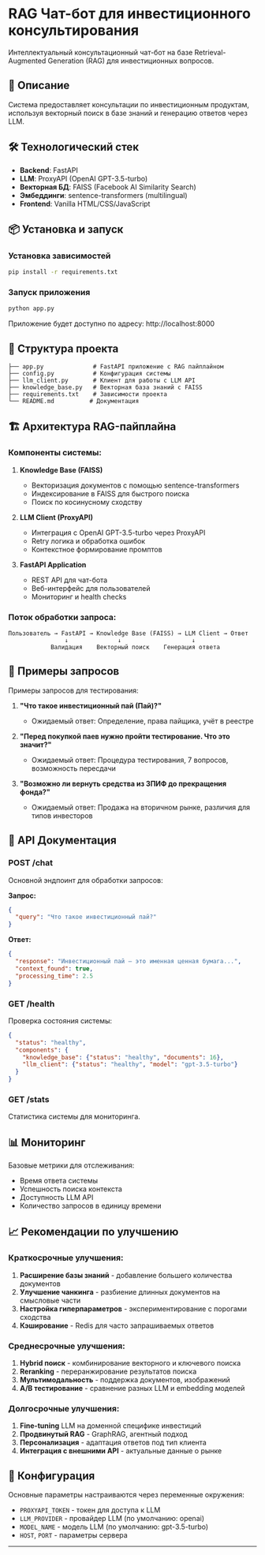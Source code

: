 # RAG Чат-бот для инвестиционного консультирования

Интеллектуальный консультационный чат-бот на базе Retrieval-Augmented Generation (RAG) для инвестиционных вопросов.

## 🎯 Описание

Система предоставляет консультации по инвестиционным продуктам, используя векторный поиск в базе знаний и генерацию ответов через LLM. 

## 🛠 Технологический стек

- **Backend**: FastAPI
- **LLM**: ProxyAPI (OpenAI GPT-3.5-turbo)
- **Векторная БД**: FAISS (Facebook AI Similarity Search)
- **Эмбеддинги**: sentence-transformers (multilingual)
- **Frontend**: Vanilla HTML/CSS/JavaScript

## 📦 Установка и запуск

### Установка зависимостей
```bash
pip install -r requirements.txt
```

### Запуск приложения
```bash
python app.py
```

Приложение будет доступно по адресу: http://localhost:8000

## 🔧 Структура проекта

```
├── app.py              # FastAPI приложение с RAG пайплайном
├── config.py           # Конфигурация системы
├── llm_client.py       # Клиент для работы с LLM API
├── knowledge_base.py   # Векторная база знаний с FAISS
├── requirements.txt    # Зависимости проекта
└── README.md          # Документация
```

## 🏗 Архитектура RAG-пайплайна

### Компоненты системы:

1. **Knowledge Base (FAISS)**
   - Векторизация документов с помощью sentence-transformers
   - Индексирование в FAISS для быстрого поиска
   - Поиск по косинусному сходству

2. **LLM Client (ProxyAPI)**
   - Интеграция с OpenAI GPT-3.5-turbo через ProxyAPI
   - Retry логика и обработка ошибок
   - Контекстное формирование промптов

3. **FastAPI Application**
   - REST API для чат-бота
   - Веб-интерфейс для пользователей
   - Мониторинг и health checks

### Поток обработки запроса:

```
Пользователь → FastAPI → Knowledge Base (FAISS) → LLM Client → Ответ
                ↓              ↓                    ↓
            Валидация    Векторный поиск    Генерация ответа
```

## 🧪 Примеры запросов

Примеры запросов для тестирования:

1. **"Что такое инвестиционный пай (Пай)?"**
   - Ожидаемый ответ: Определение, права пайщика, учёт в реестре

2. **"Перед покупкой паев нужно пройти тестирование. Что это значит?"**
   - Ожидаемый ответ: Процедура тестирования, 7 вопросов, возможность пересдачи

3. **"Возможно ли вернуть средства из ЗПИФ до прекращения фонда?"**
   - Ожидаемый ответ: Продажа на вторичном рынке, различия для типов инвесторов

## 🚀 API Документация

### POST /chat
Основной эндпоинт для обработки запросов:

**Запрос:**
```json
{
  "query": "Что такое инвестиционный пай?"
}
```

**Ответ:**
```json
{
  "response": "Инвестиционный пай — это именная ценная бумага...",
  "context_found": true,
  "processing_time": 2.5
}
```

### GET /health
Проверка состояния системы:
```json
{
  "status": "healthy",
  "components": {
    "knowledge_base": {"status": "healthy", "documents": 16},
    "llm_client": {"status": "healthy", "model": "gpt-3.5-turbo"}
  }
}
```

### GET /stats
Статистика системы для мониторинга.

## 📊 Мониторинг

Базовые метрики для отслеживания:
- Время ответа системы
- Успешность поиска контекста
- Доступность LLM API
- Количество запросов в единицу времени

## 📈 Рекомендации по улучшению

### Краткосрочные улучшения:
1. **Расширение базы знаний** - добавление большего количества документов
2. **Улучшение чанкинга** - разбиение длинных документов на смысловые части
3. **Настройка гиперпараметров** - экспериментирование с порогами сходства
4. **Кэширование** - Redis для часто запрашиваемых ответов

### Среднесрочные улучшения:
1. **Hybrid поиск** - комбинирование векторного и ключевого поиска
2. **Reranking** - переранжирование результатов поиска
3. **Мультимодальность** - поддержка документов, изображений
4. **A/B тестирование** - сравнение разных LLM и embedding моделей

### Долгосрочные улучшения:
1. **Fine-tuning** LLM на доменной специфике инвестиций
2. **Продвинутый RAG** - GraphRAG, агентный подход
3. **Персонализация** - адаптация ответов под тип клиента
4. **Интеграция с внешними API** - актуальные данные о рынке

## 🔧 Конфигурация

Основные параметры настраиваются через переменные окружения:
- `PROXYAPI_TOKEN` - токен для доступа к LLM
- `LLM_PROVIDER` - провайдер LLM (по умолчанию: openai)
- `MODEL_NAME` - модель LLM (по умолчанию: gpt-3.5-turbo)
- `HOST`, `PORT` - параметры сервера

---
